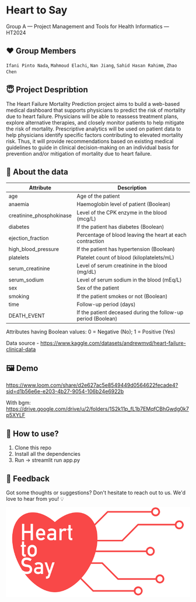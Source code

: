  Heart to Say 
==============================================
Group A — Project Management and Tools for Health Informatics — HT2024

## :heart: Group Members
`Ifani Pinto Nada`, `Mahmoud Elachi`, `Nan Jiang`, `Sahid Hasan Rahimm`, `Zhao Chen`  
## :innocent: Project Despribtion
The Heart Failure Mortality Prediction project aims to build a web-based medical dashboard that supports physicians to predict the risk of mortality due to heart failure. Physicians will be able to reassess treatment plans, explore alternative therapies, and closely monitor patients to help mitigate the risk of mortality. Prescriptive analytics will be used on patient data to help physicians identify specific factors contributing to elevated mortality risk. Thus, it will provide recommendations based on existing medical guidelines to guide in clinical decision-making on an individual basis for prevention and/or mitigation of mortality due to heart failure.

## :key: About the data 
| Attribute                | Description                                                    |
|--------------------------|----------------------------------------------------------------|
| age                      | Age of the patient                                             |
| anaemia                  | Haemoglobin level of patient (Boolean)                         |
| creatinine_phosphokinase | Level of the CPK enzyme in the blood (mcg/L)                   |
| diabetes                 | If the patient has diabetes (Boolean)                          |
| ejection_fraction        | Percentage of blood leaving the heart at each contraction      |
| high_blood_pressure      | If the patient has hypertension (Boolean)                      |
| platelets                | Platelet count of blood (kiloplatelets/mL)                     |
| serum_creatinine         | Level of serum creatinine in the blood (mg/dL)                 |
| serum_sodium             | Level of serum sodium in the blood (mEq/L)                     |
| sex                      | Sex of the patient                                             |
| smoking                  | If the patient smokes or not (Boolean)                         |
| time                     | Follow-up period (days)                                        |
| DEATH_EVENT              | If the patient deceased during the follow-up period (Boolean)  |

Attributes having Boolean values: 0 = Negative (No); 1 = Positive (Yes)

Data source - https://www.kaggle.com/datasets/andrewmvd/heart-failure-clinical-data

## :framed_picture: Demo
https://www.loom.com/share/d2e627ac5e8549449d0564622fecade4?sid=d1b56e6e-e203-4b27-9054-106b24e6922b

With bgm: https://drive.google.com/drive/u/2/folders/1S2k11p_fL1b7EMqfCBhGwdg0k7p5XYLF

## :dizzy: How to use?
<ol>
<li>Clone this repo</li>
<li>Install all the dependencies</li>
<li>Run -> streamlit run app.py</li>
</ol>

## 💌 Feedback
Got some thoughts or suggestions? Don't hesitate to reach out to us. We'd love to hear from you! 💡


![Logo](assets/heart_to_say.png)
